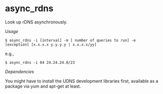 async_rdns
==========

Look up rDNS asynchronously. 

*Usage*

    $ async_rdns -i [interval] -m [ number of queries to run] -e [exception] [x.x.x.x y.y.y.y | x.x.x.x/yy]

e.g.,

    $ async_rdns -i 64 24.24.24.0/23
    
*Dependencies*

You might have to install the UDNS development libraries first, available as a package via yum and apt-get at least.

